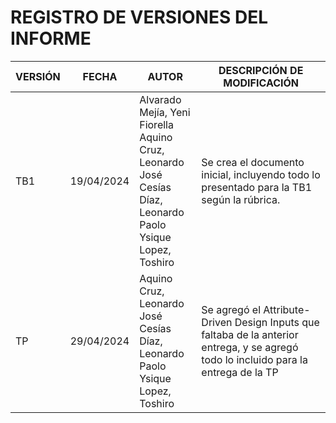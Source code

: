 # REGISTRO DE VERSIONES DEL INFORME

| VERSIÓN | FECHA | AUTOR | DESCRIPCIÓN DE MODIFICACIÓN |
| ------- | ----- | ----- | --------------------------- |
| TB1 | 19/04/2024 | Alvarado Mejía, Yeni Fiorella <br>Aquino Cruz, Leonardo José <br>Cesías Díaz, Leonardo Paolo <br> Ysique Lopez, Toshiro | Se crea el documento inicial, incluyendo todo lo presentado para la TB1 según la rúbrica. |
| TP | 29/04/2024 | Aquino Cruz, Leonardo José <br>Cesías Díaz, Leonardo Paolo <br> Ysique Lopez, Toshiro | Se agregó el Attribute-Driven Design Inputs que faltaba de la anterior entrega, y se agregó todo lo incluido para la entrega de la TP |
